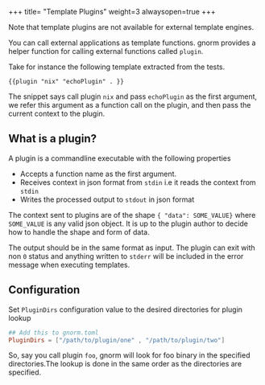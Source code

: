 +++
title= "Template Plugins"
weight=3
alwaysopen=true
+++

Note that template plugins are not available for external template engines.

You can call external applications as template functions. gnorm provides a
helper function for calling external functions called `plugin`.

Take for instance the following template extracted from the tests.

```plain
{{plugin "nix" "echoPlugin" . }}
```

The snippet says call plugin `nix` and pass  `echoPlugin` as the first argument,
we refer this argument as a function call on the plugin, and then pass the
current context to the plugin.

## What is a plugin?

A plugin is a commandline executable with the following properties

- Accepts a function name as the first argument.
- Receives context in json format from `stdin` i.e it reads the context from
  `stdin`
- Writes the processed output to `stdout` in json format

The context sent to plugins are of the shape `{ "data": SOME_VALUE}` where
`SOME_VALUE` is any valid json object. It is up to the plugin author to decide
how to  handle the shape and form of data.

The output should be in the same format as input. The plugin can exit with non
`0` status and anything written to `stderr` will be included in the error
message when executing templates.


## Configuration

Set `PluginDirs` configuration value to the desired directories for plugin
lookup


```toml
## Add this to gnorm.toml
PluginDirs = ["/path/to/plugin/one" , "/path/to/plugin/two"]
```

So, say you call plugin `foo`, gnorm will look for foo binary in the specified
directories.The lookup is done in the same order as the directories are
specified.



